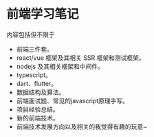 # 前端学习笔记

内容包括但不限于

- 前端三件套。
- react/vue 框架及其相关 SSR 框架和测试框架。
- nodejs 及其相关框架和中间件。
- typescript。
- dart、flutter。
- 数据结构及算法。
- 前端面试题、常见的javascript原理手写。
- 项目经验总结。
- 新的前端技术。
- 前端技术发展方向以及相关的我觉得有趣的玩意~
